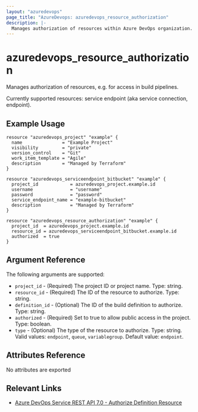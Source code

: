 ```yaml
---
layout: "azuredevops"
page_title: "AzureDevops: azuredevops_resource_authorization"
description: |-
  Manages authorization of resources within Azure DevOps organization.
---
```


# azuredevops_resource_authorization

Manages authorization of resources, e.g. for access in build pipelines.

Currently supported resources: service endpoint (aka service connection, endpoint).

## Example Usage

```hcl
resource "azuredevops_project" "example" {
  name               = "Example Project"
  visibility         = "private"
  version_control    = "Git"
  work_item_template = "Agile"
  description        = "Managed by Terraform"
}

resource "azuredevops_serviceendpoint_bitbucket" "example" {
  project_id            = azuredevops_project.example.id
  username              = "username"
  password              = "password"
  service_endpoint_name = "example-bitbucket"
  description           = "Managed by Terraform"
}

resource "azuredevops_resource_authorization" "example" {
  project_id  = azuredevops_project.example.id
  resource_id = azuredevops_serviceendpoint_bitbucket.example.id
  authorized  = true
}
```

## Argument Reference

The following arguments are supported:

- `project_id` - (Required) The project ID or project name. Type: string.
- `resource_id` - (Required) The ID of the resource to authorize. Type: string.
- `definition_id` - (Optional) The ID of the build definition to authorize. Type: string.
- `authorized` - (Required) Set to true to allow public access in the project. Type: boolean.
- `type` - (Optional) The type of the resource to authorize. Type: string. Valid values: `endpoint`, `queue`, `variablegroup`. Default value: `endpoint`.

## Attributes Reference

No attributes are exported

## Relevant Links

- [Azure DevOps Service REST API 7.0 - Authorize Definition Resource](https://docs.microsoft.com/en-us/rest/api/azure/devops/build/resources/authorize%20definition%20resources?view=azure-devops-rest-7.0)
